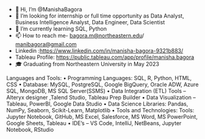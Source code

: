 - 👋 Hi, I’m @ManishaBagora
- 👀 I’m looking for internship or full time opportunity as Data Analyst, Business Intelligence Analyst, Data Engineer, Data Scientist
- 🌱 I’m currently learning SQL, Python
- 📫 How to reach me- bagora.m@northeastern.edu/ manibagora@gmail.com
- Linkedin :https://www.linkedin.com/in/manisha-bagora-9321b883/
- Tableau Profile: https://public.tableau.com/app/profile/manisha.bagora
- 🎓 Graduating from Northeastern University in May 2023

Languages and Tools:
• Programming Languages: SQL, R, Python, HTML, CSS
• Database: MySQL, PostgreSQL, Google BigQuery, Oracle ADW, Azure SQL, MongoDB, MS SQL 
 Server(SSMS)
• Data Integration (ETL) Tools – Alteryx designer ,Talend Studio, Tableau Prep Builder 
• Data Visualization – Tableau, PowerBI, Google Data Studio 
• Data Science Libraries: Pandas, NumPy, Seaborn, Scikit-Learn, Matplotlib
• Tools and Technologies: Tools: Jupyter Notebook, GitHub, MS Excel, Salesforce, MS Word, MS 
 PowerPoint, Google Sheets, Tableau
• IDE’s – VS Code, IntelliJ, NetBeans, Jupyter Notebook, RStudio              

<!---
ManishaBagora/ManishaBagora is a ✨ special ✨ repository because its `README.md` (this file) appears on your GitHub profile.
You can click the Preview link to take a look at your changes.
--->

